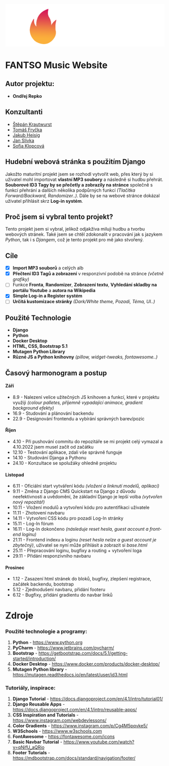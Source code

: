 ![Fantso Logo](/mysite/audio/static/img/logo.png)
# FANTSO Music Website

## Autor projektu: 
- **Ondřej Repko**

## Konzultanti
- [Štěpán Krautwurst](https://github.com/stallion7)
- [Tomáš Fryčka](https://github.com/kektoor)
- [Jakub Heisig](https://github.com/ncplyn)
- [Jan Slivka](https://github.com/HansS04)
- [Sofja Klopcová]()
 
 ## Hudební webová stránka s použitím Django 
Jakožto maturitní projekt jsem se rozhodl vytvořit web, přes který by si uživatel mohl importovat **vlastní MP3 soubory** a následně si hudbu přehrát. **Souborové ID3 Tagy by se přečetly a zobrazily na stránce** společně s funkcí přehrání a dalších několika podpůrných funkcí _(Tlačítka Forward/Backward, Randomizer..)_. Dále by se na webové stránce dokázal uživatel přihlásit skrz **Log-in systém**.

## Proč jsem si vybral tento projekt?
Tento projekt jsem si vybral, jelikož odjakživa miluji hudbu a tvorbu webových stránek. Také jsem se chtěl zdokonalit v pracování jak s jazykem _Python_, tak i s _Djangem_, což je tento projekt pro mě jako stvořený.

## Cíle
- [x] **Import MP3 souborů** a celých alb
- [x] **Přečtení ID3 Tagů a zobrazení** v responzivní podobě na stránce _(včetně grafiky)_
- [ ] Funkce **Fronta**, **Randomizer**, **Zobrazení textu**, **Vyhledání skladby na portálu Youtube** a **autora na Wikipedia**
- [x] **Simple Log-in a Register systém**
- [ ] **Určitá kustomizace stránky** _(Dark/White theme, Pozadí, Téma, UI..)_

## Použité Technologie
- **Django**
- **Python**
- **Docker Desktop**
- **HTML, CSS, Bootstrap 5.1**
- **Mutagen Python Library**
- **Různé JS a Python knihovny** _(pillow, widget-tweaks, fontawesome..)_

## Časový harmonogram a postup

#### Září
- 8.9 - Nalezení velice užitečných JS knihoven a funkcí, které v projektu využiji _(colour palletes, příjemně vypadající animace, gradient background efekty)_
- 16.9 - Studování a plánování backendu 
- 22.9 - Designování frontendu a vybírání správných barev/pozic

#### Říjen
- 4.10 - Při pushování commitu do repozitáře se mi projekt celý vymazal a 4.10.2022 jsem musel začít od začátku
- 12.10 - Testování aplikace, zdali vše správně funguje
- 14.10 - Studování Djanga a Pythonu
- 24.10 - Konzultace se spolužáky ohledně projektu
#### Listopad
- 6.11 - Oficiální start vytváření kódu _(vložení a linknutí modelů, aplikací)_
- 9.11 - Změna z Django CMS Quickstart na Django z důvodu neefektivnosti a uvědomění, že základní Django je lepší volba _(vytvořen nový repozitář)_
- 10.11 - Vložení modulů a vytvoření kódu pro autentifikaci uživatele
- 11.11 - Zhotovení navbaru
- 14.11 - Vytvoření CSS kódu pro pozadí Log-In stránky
- 15.11 - Log-In fórum
- 16.11 - Log-In dokončeno _(následuje reset hesla, guest account a front-end loginu)_
- 21.11 - Frontend indexu a loginu _(reset hesla nelze a guest account je zbytečný)_, uživatel se nyní může přihlásit a zobrazit si _base.html_
- 25.11 - Přepracování loginu, bugfixy a routing + vytvoření loga
- 29.11 - Přidání responzivního navbaru

#### Prosinec
- 1.12 - Zasazení html stránek do bloků, bugfixy, zlepšení registrace, začátek backendu, bootstrap 
- 5.12 - Zjednodušení navbaru, přidání footeru
- 6.12 - Bugfixy, přidání gradientu do navbar linků

# Zdroje
### Použité technologie a programy:
1. **Python** - https://www.python.org  
2. **PyCharm** - https://www.jetbrains.com/pycharm/
3. **Bootstrap** - https://getbootstrap.com/docs/5.1/getting-started/introduction/
4. **Docker Desktop** - https://www.docker.com/products/docker-desktop/
5. **Mutagen Python library** - https://mutagen.readthedocs.io/en/latest/user/id3.html
### Tutoriály, inspirace:
1. **Django Tutorial** - https://docs.djangoproject.com/en/4.1/intro/tutorial01/
2. **Django Reusable Apps** - https://docs.djangoproject.com/en/4.1/intro/reusable-apps/
3. **CSS Inspiration and Tutorials** - https://www.instagram.com/webdevlessons/
4. **Color Gradients** - https://www.instagram.com/p/Cg4M5pqvke5/
5. **W3Schools** - https://www.w3schools.com
6. **FontAwesome** - https://fontawesome.com/icons
7. **Basic Navbar Tutorial** - https://www.youtube.com/watch?v=qNifU_aQRio
8. **Footer Tutorials** - https://mdbootstrap.com/docs/standard/navigation/footer/

